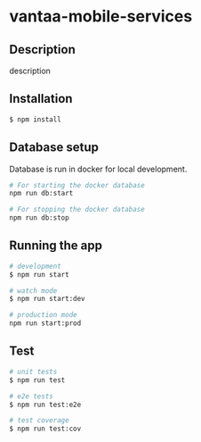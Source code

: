# vantaa-mobile-services

## Description

description

## Installation

```bash
$ npm install
```

## Database setup
Database is run in docker for local development.

```bash
# For starting the docker database
npm run db:start

# For stopping the docker database
npm run db:stop
```

## Running the app

```bash
# development
$ npm run start

# watch mode
$ npm run start:dev

# production mode
npm run start:prod
```

## Test

```bash
# unit tests
$ npm run test

# e2e tests
$ npm run test:e2e

# test coverage
$ npm run test:cov
```


